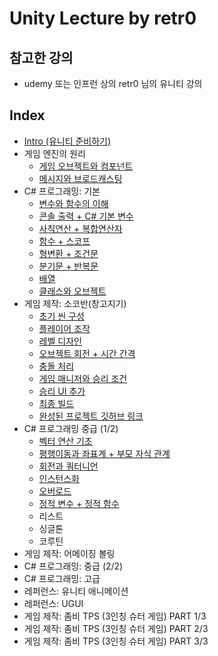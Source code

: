# Unity Lecture by retr0

## 참고한 강의

- udemy 또는 인프런 상의 retr0 님의 유니티 강의

## Index

- [Intro (유니티 준비하기)](retr0_unity_intro.md)
- 게임 엔진의 원리
  - [게임 오브젝트와 컴포넌트](retr0_unity_principle_of_game_engine_1.md)
  - [메시지와 브로드캐스팅](retr0_unity_principle_of_game_engine_2.md)
- C# 프로그래밍: 기본
  - [변수와 함수의 이해](retr0_unity_C_sharp_basics_1.md)
  - [콘솔 출력 + C# 기본 변수](retr0_unity_C_sharp_basics_2.md)
  - [사칙연산 + 복합연산자](retr0_unity_C_sharp_basics_3.md)
  - [함수 + 스코프](retr0_unity_C_sharp_basics_4.md)
  - [형변환 + 조건문](retr0_unity_C_sharp_basics_5.md)
  - [분기문 + 반복문](retr0_unity_C_sharp_basics_6.md)
  - [배열](retr0_unity_C_sharp_basics_7.md)
  - [클래스와 오브젝트](retr0_unity_C_sharp_basics_8.md)
- 게임 제작: 소코반(창고지기)
  - [초기 씬 구성](retr0_unity_Sokovan_1.md)
  - [플레이어 조작](retr0_unity_Sokovan_2.md)
  - [레벨 디자인](retr0_unity_Sokovan_3.md)
  - [오브젝트 회전 + 시간 간격](retr0_unity_Sokovan_4.md)
  - [충돌 처리](retr0_unity_Sokovan_5.md)
  - [게임 매니저와 승리 조건](retr0_unity_Sokovan_6.md)
  - [승리 UI 추가](retr0_unity_Sokovan_7.md)
  - [최종 빌드](retr0_unity_Sokovan_8.md)
  - [완성된 프로젝트 깃허브 링크](https://github.com/kwan3854/Sokovan_Game)
- C# 프로그래밍 중급 (1/2)
  - [벡터 연산 기초](retr0_unity_C_sharp_mid_1.md)
  - [평행이동과 좌표계 + 부모 자식 관계](retr0_unity_C_sharp_mid_2.md)
  - [회전과 쿼터니언](retr0_unity_C_sharp_mid_3.md)
  - [인스턴스화](retr0_unity_C_sharp_mid_4.md)
  - [오버로드](retr0_unity_C_sharp_mid_5.md)
  - [정적 변수 + 정적 함수](retr0_unity_C_sharp_mid_6.md)
  - 리스트
  - 싱글톤
  - 코루틴
- 게임 제작: 어메이징 볼링
- C# 프로그래밍: 중급 (2/2)
- C# 프로그래밍: 고급
- 레퍼런스: 유니티 애니메이션
- 레퍼런스: UGUI
- 게임 제작: 좀비 TPS (3인칭 슈터 게임) PART 1/3
- 게임 제작: 좀비 TPS (3인칭 슈터 게임) PART 2/3
- 게임 제작: 좀비 TPS (3인칭 슈터 게임) PART 3/3